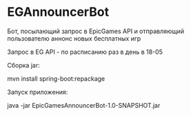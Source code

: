 # EGAnnouncerBot
Бот, посылающий запрос в EpicGames API и отправляющий пользователю аннонс новых бесплатных игр

Запрос в EG API - по расписанию раз в день в 18-05

Сборка jar:

mvn install spring-boot:repackage

Запуск приложения:

java -jar EpicGamesAnnouncerBot-1.0-SNAPSHOT.jar